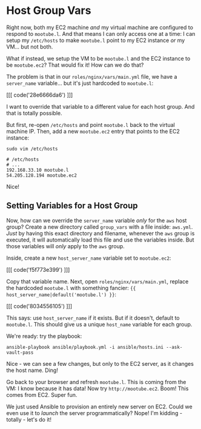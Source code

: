 # Host Group Vars

Right now, both my EC2 machine *and* my virtual machine are configured to respond to
`mootube.l`. And that means I can only access one at a time: I can setup my `/etc/hosts`
to make `mootube.l` point to my EC2 instance *or* my VM... but not both.

What if instead, we setup the VM to be `mootube.l` and the EC2 instance to be
`mootube.ec2`? That would fix it! How can we do that?

The problem is that in our `roles/nginx/vars/main.yml` file, we have a `server_name`
variable... but it's just hardcoded to `mootube.l`:

[[[ code('28e6666da6') ]]]

I want to override that variable to a different value for each host group. And that
is totally possible.

But first, re-open  `/etc/hosts` and point `mootube.l` back to the virtual machine
IP. Then, add a new `mootube.ec2` entry that points to the EC2 instance:

```terminal
sudo vim /etc/hosts
```

```text
# /etc/hosts
# ...
192.168.33.10 mootube.l
54.205.128.194 mootube.ec2
```

Nice! 

## Setting Variables for a Host Group

Now, how can we override the `server_name` variable *only* for the `aws` host group?
Create a new directory called `group_vars` with a file inside: `aws.yml`. *Just*
by having this exact directory and filename, whenever the `aws` group is executed,
it will automatically load this file and use the variables inside. But those variables
will *only* apply to the `aws` group.

Inside, create a new `host_server_name` variable set to `mootube.ec2`:

[[[ code('f5f773e399') ]]]

Copy that variable name. Next, open `roles/nginx/vars/main.yml`, replace the hardcoded
`mootube.l` with something fancier: `{{ host_server_name|default('mootube.l') }}`:

[[[ code('8034556105') ]]]

This says: use `host_server_name` if it exists. But if it doesn't, default to `mootube.l`.
This should give us a unique `host_name` variable for each group.

We're ready: try the playbook:

```terminal
ansible-playbook ansible/playbook.yml -i ansible/hosts.ini --ask-vault-pass
```

Nice - we can see a few changes, but only to the EC2 server, as it changes the host
name. Ding!

Go back to your browser and refresh `mootube.l`. This is coming from the VM: I know
because it has data! Now try `http://mootube.ec2`. Boom! This comes from EC2. Super
fun.

We just used Ansible to provision an entirely new server on EC2. Could we even use
it to *launch* the server programmatically? Nope! I'm kidding - totally - let's do
it!
